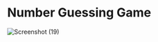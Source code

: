 # Number Guessing Game



![Screenshot (19)](https://github.com/Rabiu7/CPP_PROJECT_01/assets/132151445/da5d69dd-b129-41b3-8662-255d74259915)
